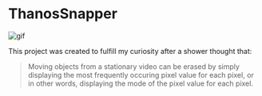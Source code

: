# ThanosSnapper

![gif](https://github.com/ruke1ire/ThanosSnapper/blob/main/movie.gif "Thanos Snapper")

This project was created to fulfill my curiosity after a shower thought that:

> Moving objects from a stationary video can be erased by simply displaying the most frequently occuring pixel value for each pixel, or in other words, displaying the mode of the pixel value for each pixel.
